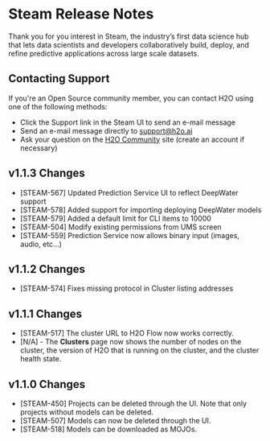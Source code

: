 # Steam Release Notes

Thank you for you interest in Steam, the industry’s first data science hub that lets data scientists and developers collaboratively build, deploy, and refine predictive applications across large scale datasets. 

## Contacting Support

If you're an Open Source community member, you can contact H2O using one of the following methods:

- Click the Support link in the Steam UI to send an e-mail message
- Send an e-mail message directly to <a href="mailto:support@h2o.ai">support@h2o.ai</a>
- Ask your question on the [H2O Community](https://community.h2o.ai/spaces/540/index.html) site (create an account if necessary)

## v1.1.3 Changes

- [STEAM-567] Updated Prediction Service UI to reflect DeepWater support
- [STEAM-578] Added support for importing deploying DeepWater models
- [STEAM-579] Added a default limit for CLI items to 10000
- [STEAM-504] Modify existing permissions from UMS screen 
- [STEAM-559] Prediction Service now allows binary input (images, audio, etc...)

## v1.1.2 Changes

- [STEAM-574] Fixes missing protocol in Cluster listing addresses

## v1.1.1 Changes

- [STEAM-517] The cluster URL to H2O Flow now works correctly.
- [N/A] - The **Clusters** page now shows the number of nodes on the cluster, the version of H2O that is running on the cluster, and the cluster health state.  

## v1.1.0 Changes

- [STEAM-450] Projects can be deleted through the UI. Note that only projects without models can be deleted.
- [STEAM-507] Models can now be deleted through the UI.
- [STEAM-518] Models can be downloaded as MOJOs.


